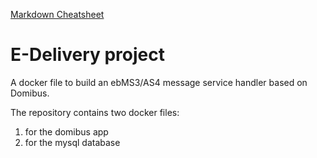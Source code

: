 [Markdown Cheatsheet](https://github.com/adam-p/markdown-here/wiki/Markdown-Cheatsheet)

# E-Delivery project
A docker file to build an ebMS3/AS4 message service handler based on Domibus.

The repository contains two docker files:

1. for the domibus app
2. for the mysql database